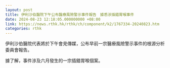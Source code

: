 ```yaml
---
layout: post
title: 伊利沙伯醫院下午公布醫療風險警示事件報告　據悉涉插錯胃喉事件
date: 2024-08-23 12:18:05.000000000 +08:00
link: https://news.rthk.hk/rthk/ch/component/k2/1767334-20240823.htm
categories: rthk
---
```


伊利沙伯醫院代表將於下午會見傳媒，公布早前一宗醫療風險警示事件的根源分析委員會報告。

據了解，事件涉及六月發生的一宗插錯胃喉個案。
